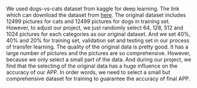 We used dogs-vs-cats dataset from kaggle for deep learning. The link which can download the dataset from [here]( https://www.kaggle.com/c/dogs-vs-cats). The original dataset includes 12499 pictures for cats and 12499 pictures for dogs in training set. However, to adjust our project, we just randomly select 64, 128, 512 and 1024 pictures for each categories as our original dataset. And we set 40%, 40% and 20% for training set, validation set and testing set in our process of transfer learning. The quality of the original data is pretty good. It has a large number of pictures and the pictures are so comprehensive. However, because we only select a small part of the data. And during our project, we find that the selecting of the original data has a huge influence on the accuracy of our APP. In order words, we need to select a small but comprehensive dataset for training to guarantee the accuracy of final APP.

